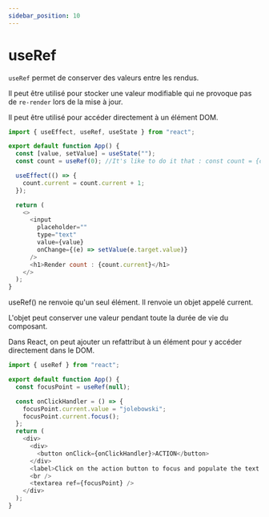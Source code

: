 ```yaml
---
sidebar_position: 10
---
```


# useRef

`useRef` permet de conserver des valeurs entre les rendus. 

Il peut être utilisé pour stocker une valeur modifiable qui ne provoque pas de `re-render` lors de la mise à jour.

Il peut être utilisé pour accéder directement à un élément DOM.

```javascript
import { useEffect, useRef, useState } from "react";

export default function App() {
  const [value, setValue] = useState("");
  const count = useRef(0); //It's like to do it that : const count = {current: 0}.

  useEffect(() => {
    count.current = count.current + 1;
  });

  return (
    <>
      <input
        placeholder=""
        type="text"
        value={value}
        onChange={(e) => setValue(e.target.value)}
      />
      <h1>Render count : {count.current}</h1>
    </>
  );
}

```
useRef() ne renvoie qu'un seul élément. Il renvoie un objet appelé current.

L'objet peut conserver une valeur pendant toute la durée de vie du composant. 


Dans React, on peut ajouter un refattribut à un élément pour y accéder directement dans le DOM.

```javascript
import { useRef } from "react";

export default function App() {
  const focusPoint = useRef(null);

  const onClickHandler = () => {
    focusPoint.current.value = "jolebowski";
    focusPoint.current.focus();
  };
  return (
    <div>
      <div>
        <button onClick={onClickHandler}>ACTION</button>
      </div>
      <label>Click on the action button to focus and populate the text.</label>
      <br />
      <textarea ref={focusPoint} />
    </div>
  );
}

```
